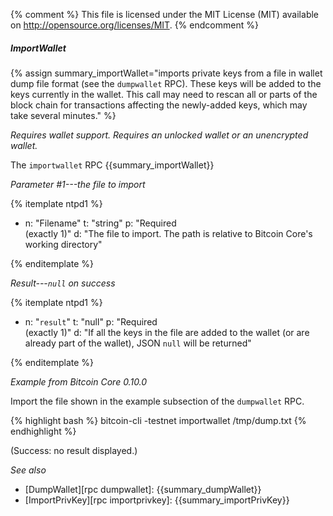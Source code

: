 {% comment %}
This file is licensed under the MIT License (MIT) available on
http://opensource.org/licenses/MIT.
{% endcomment %}

##### ImportWallet

{% assign summary_importWallet="imports private keys from a file in wallet dump file format (see the `dumpwallet` RPC). These keys will be added to the keys currently in the wallet.  This call may need to rescan all or parts of the block chain for transactions affecting the newly-added keys, which may take several minutes." %}

*Requires wallet support. Requires an unlocked wallet or an
unencrypted wallet.*

The `importwallet` RPC {{summary_importWallet}}

*Parameter #1---the file to import*

{% itemplate ntpd1 %}
- n: "Filename"
  t: "string"
  p: "Required<br>(exactly 1)"
  d: "The file to import.  The path is relative to Bitcoin Core's working directory"

{% enditemplate %}

*Result---`null` on success*

{% itemplate ntpd1 %}
- n: "`result`"
  t: "null"
  p: "Required<br>(exactly 1)"
  d: "If all the keys in the file are added to the wallet (or are already part of the wallet), JSON `null` will be returned"

{% enditemplate %}

*Example from Bitcoin Core 0.10.0*

Import the file shown in the example subsection of the `dumpwallet` RPC.

{% highlight bash %}
bitcoin-cli -testnet importwallet /tmp/dump.txt
{% endhighlight %}

(Success: no result displayed.)

*See also*

* [DumpWallet][rpc dumpwallet]: {{summary_dumpWallet}}
* [ImportPrivKey][rpc importprivkey]: {{summary_importPrivKey}}

